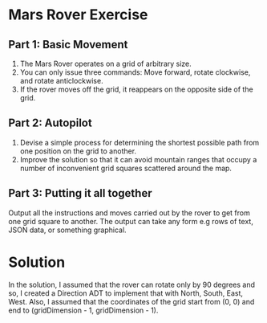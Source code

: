 # Mars Rover Exercise 

## Part 1: Basic Movement
1. The Mars Rover operates on a grid of arbitrary size.
2. You can only issue three commands: Move forward, rotate clockwise, and rotate
   anticlockwise.
3. If the rover moves off the grid, it reappears on the opposite side of the grid. 
   
## Part 2: Autopilot
1. Devise a simple process for determining the shortest possible path from one position
   on the grid to another.
2. Improve the solution so that it can avoid mountain ranges that occupy a number of
   inconvenient grid squares scattered around the map. 
   
## Part 3: Putting it all together
   Output all the instructions and moves carried out by the rover to get from one grid square to
   another. The output can take any form e.g rows of text, JSON data, or something graphical.
   

# Solution
In the solution, I assumed that the rover can rotate only by 90 degrees and so, I created a Direction ADT to implement that with North, South, East, West. Also, I assumed that the coordinates of the grid start from (0, 0) and end to (gridDimension - 1, gridDimension - 1).